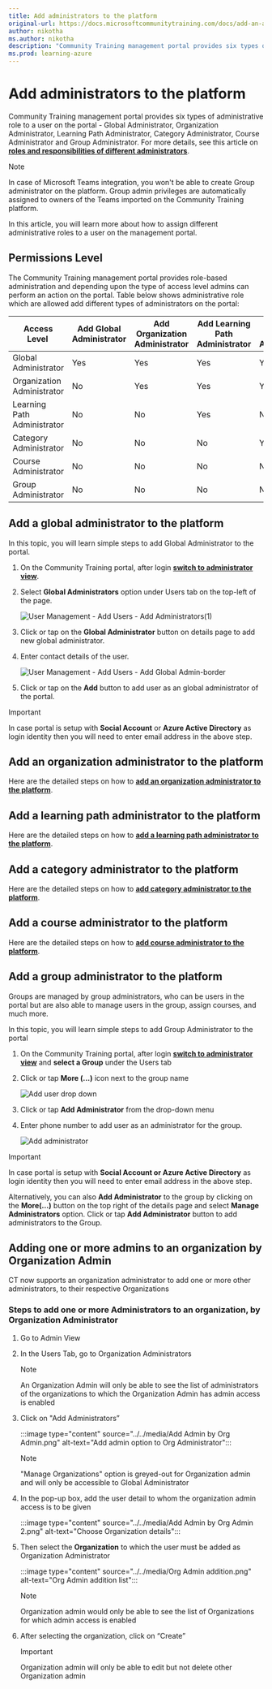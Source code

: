 ```yaml
---
title: Add administrators to the platform
original-url: https://docs.microsoftcommunitytraining.com/docs/add-an-administrator-to-the-portal
author: nikotha
ms.author: nikotha
description: "Community Training management portal provides six types of administrative role to a user on the portal."
ms.prod: learning-azure
---
```


# Add administrators to the platform

Community Training management portal provides six types of administrative role to a user on the portal - Global Administrator, Organization Administrator, Learning Path Administrator, Category Administrator, Course Administrator and Group Administrator. For more details, see this article on [**roles and responsibilities of different administrators**](../../get-started/user-role-and-management-portal-overview.md).

> [!NOTE]
> In case of Microsoft Teams integration, you won't be able to create Group administrator on the platform.  Group admin privileges are automatically assigned to owners of the Teams imported on the Community Training platform.

In this article, you will learn more about how to assign different administrative roles to a user on the management portal.

## Permissions Level

The Community Training management portal provides role-based administration and depending upon the type of access level admins can perform an action on the portal. Table below shows administrative role which are allowed add different types of administrators on the portal:

| Access Level   | Add Global Administrator | Add Organization Administrator | Add Learning Path Administrator | Add Category Administrator | Add Course Administrator | Add Group Administrator  |
| --- | --- | --- | --- | --- | --- | --- |
| Global Administrator | Yes | Yes | Yes | Yes | Yes | Yes |
| Organization Administrator | No | Yes | Yes | Yes | Yes | Yes |
| Learning Path Administrator | No | No | Yes | No | No | No |
| Category Administrator | No | No | No | Yes | Yes | No |
| Course Administrator | No | No | No | No |  Yes | No |
| Group Administrator | No | No | No | No | No | Yes |

## Add a global administrator to the platform

In this topic, you will learn simple steps to add Global Administrator to the portal.

1. On the  Community Training portal, after login [**switch to administrator view**](../../get-started/step-by-step-configuration-guide.md#step-2--switch-to-administrator-view-of-the-portal).

2. Select **Global Administrators** option under Users tab on the top-left of the page.

    ![User Management - Add Users - Add Administrators\(1\)](../../media/User%20Management%20-%20Add%20Users%20-%20Add%20Administrators%281%29.png)

3. Click or tap on the **Global Administrator** button on details page to add new global administrator.

4. Enter contact details of the user.

    ![User Management - Add Users - Add Global Admin-border](../../media/User%20Management%20-%20Add%20Users%20-%20Add%20Global%20Admin-border.png)

5. Click or tap on the **Add** button to add user as an global administrator of the portal.

> [!IMPORTANT]
> In case portal is setup with **Social Account** or **Azure Active Directory** as login identity then you will need to enter email address in the above step.

## Add an organization administrator to the platform

Here are the detailed steps on how to [**add an organization administrator to the platform**](./../organization-management.md#create-a-new-organization-administrator).

## Add a learning path administrator to the platform

Here are the detailed steps on how to [**add a learning path administrator to the platform**](../../content-management/manage-content/manage-learning-path/add-an-administrator-for-a-learning-path.md).

## Add a category administrator to the platform

Here are the detailed steps on how to [**add category administrator to the platform**](../../content-management/manage-content/manage-course-category/add-an-administrator-for-a-course.md#add-a-category-administrator).

## Add a course administrator to the platform

Here are the detailed steps on how to [**add course administrator to the platform**](../../content-management/manage-content/manage-course-category/add-an-administrator-for-a-course.md#add-a-course-administrator).

## Add a group administrator to the platform

Groups are managed by group administrators, who can be users in the portal but are also able to manage users in  the group, assign courses, and much more.

In this topic, you will learn simple steps to add Group Administrator to the portal

1. On the Community Training portal, after login [**switch to administrator view**](../../get-started/step-by-step-configuration-guide.md#step-2--switch-to-administrator-view-of-the-portal) and **select a Group** under the Users tab

2. Click or tap **More (...)** icon next to the group name  

    ![Add user drop down](../../media/Add%20user%20drop%20down.png)

3. Click or tap **Add Administrator** from the drop-down menu

4. Enter phone number to add user as an administrator for the group.

    ![Add administrator](../../media/Add%20administrator.png)

> [!IMPORTANT]
> In case portal is setup with **Social Account or Azure Active Directory** as login identity then you will need to enter email address in the above step.

Alternatively, you can also **Add Administrator** to the group by clicking on the **More(…)** button on the top right of the details page and select **Manage Administrators** option. Click or tap **Add Administrator** button to add administrators to the Group.

## Adding one or more admins to an organization by Organization Admin

CT now supports an organization administrator to add one or more other administrators, to their respective Organizations

### Steps to add one or more Administrators to an organization, by Organization Administrator

1. Go to Admin View
2. In the Users Tab, go to Organization Administrators
     > [!Note]
    > An Organization Admin will only be able to see the list of administrators of the organizations to which the Organization Admin has admin access is enabled

3. Click on "Add Administrators”

    :::image type="content" source="../../media/Add Admin by Org Admin.png" alt-text="Add admin option to Org Administrator":::

    > [!Note]
    > "Manage Organizations" option is greyed-out for Organization admin and will only be accessible to Global Administrator
4. In the pop-up box, add the user detail to whom the organization admin access is to be given

    :::image type="content" source="../../media/Add Admin by Org Admin 2.png" alt-text="Choose Organization details":::

5. Then select the **Organization** to which the user must be added as Organization Administrator

    :::image type="content" source="../../media/Org Admin addition.png" alt-text="Org Admin addition list":::

    > [!Note]
    > Organization admin would only be able to see the list of Organizations for which admin access is enabled
6. After selecting the organization, click on “Create”
    > [!Important]
    > Organization admin will only be able to edit but not delete other Organization admin
